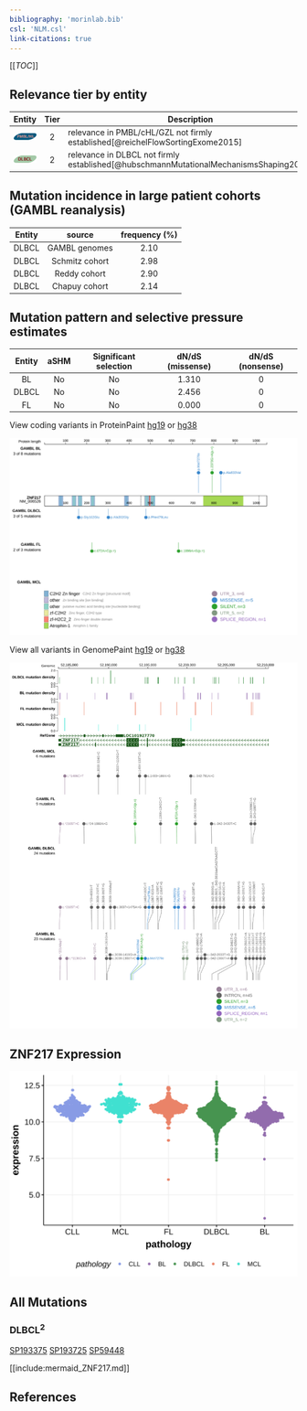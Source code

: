 ```yaml
---
bibliography: 'morinlab.bib'
csl: 'NLM.csl'
link-citations: true
---
```

[[_TOC_]]


## Relevance tier by entity

|Entity|Tier|Description                              |
|:------:|:----:|-----------------------------------------|
|![PMBL](images/icons/PMBL_tier2.png)|2|relevance in PMBL/cHL/GZL not firmly established[@reichelFlowSortingExome2015]|
|![DLBCL](images/icons/DLBCL_tier2.png) |2   |relevance in DLBCL not firmly established[@hubschmannMutationalMechanismsShaping2021]|

## Mutation incidence in large patient cohorts (GAMBL reanalysis)

|Entity|source        |frequency (%)|
|:------:|:--------------:|:-------------:|
|DLBCL |GAMBL genomes |2.10         |
|DLBCL |Schmitz cohort|2.98         |
|DLBCL |Reddy cohort  |2.90         |
|DLBCL |Chapuy cohort |2.14         |

## Mutation pattern and selective pressure estimates

|Entity|aSHM|Significant selection|dN/dS (missense)|dN/dS (nonsense)|
|:------:|:----:|:---------------------:|:----------------:|:----------------:|
|BL    |No  |No                   |1.310           |0               |
|DLBCL |No  |No                   |2.456           |0               |
|FL    |No  |No                   |0.000           |0               |




View coding variants in ProteinPaint [hg19](https://morinlab.github.io/LLMPP/GAMBL/ZNF217_protein.html)  or [hg38](https://morinlab.github.io/LLMPP/GAMBL/ZNF217_protein_hg38.html)

![](images/proteinpaint/ZNF217_NM_006526.svg)

View all variants in GenomePaint [hg19](https://morinlab.github.io/LLMPP/GAMBL/ZNF217.html)  or [hg38](https://morinlab.github.io/LLMPP/GAMBL/ZNF217_hg38.html)

![](images/proteinpaint/ZNF217.svg)

## ZNF217 Expression
![](images/gene_expression/ZNF217_by_pathology.svg)
<!-- ORIGIN: reichelFlowSortingExome2015a -->
<!-- DLBCL: hubschmannMutationalMechanismsShaping2021b -->
<!-- PMBL: reichelFlowSortingExome2015a -->

## All Mutations

### DLBCL<sup>2</sup>

[SP193375](https://www.bcgsc.ca/downloads/morinlab/GAMBL/MALY/SP193375.html)
[SP193725](https://www.bcgsc.ca/downloads/morinlab/GAMBL/MALY/SP193725.html)
[SP59448](https://www.bcgsc.ca/downloads/morinlab/GAMBL/MALY/SP59448.html)

[[include:mermaid_ZNF217.md]]

## References
